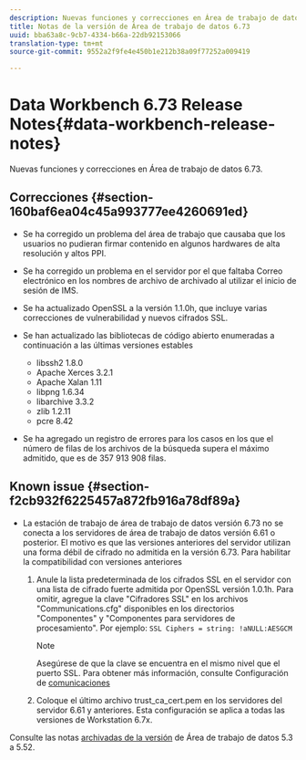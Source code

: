 ```yaml
---
description: Nuevas funciones y correcciones en Área de trabajo de datos 6.73.
title: Notas de la versión de Área de trabajo de datos 6.73
uuid: bba63a8c-9cb7-4334-b66a-22db92153066
translation-type: tm+mt
source-git-commit: 9552a2f9fe4e450b1e212b38a09f77252a009419

---
```



# Data Workbench 6.73 Release Notes{#data-workbench-release-notes}

Nuevas funciones y correcciones en Área de trabajo de datos 6.73.

## Correcciones {#section-160baf6ea04c45a993777ee4260691ed}

* Se ha corregido un problema del área de trabajo que causaba que los usuarios no pudieran firmar contenido en algunos hardwares de alta resolución y altos PPI.
* Se ha corregido un problema en el servidor por el que faltaba Correo electrónico en los nombres de archivo de archivado al utilizar el inicio de sesión de IMS.
* Se ha actualizado OpenSSL a la versión 1.1.0h, que incluye varias correcciones de vulnerabilidad y nuevos cifrados SSL.
* Se han actualizado las bibliotecas de código abierto enumeradas a continuación a las últimas versiones estables

   * libssh2 1.8.0
   * Apache Xerces 3.2.1
   * Apache Xalan 1.11
   * libpng 1.6.34
   * libarchive 3.3.2
   * zlib 1.2.11
   * pcre 8.42

* Se ha agregado un registro de errores para los casos en los que el número de filas de los archivos de la búsqueda supera el máximo admitido, que es de 357 913 908 filas.

## Known issue {#section-f2cb932f6225457a872fb916a78df89a}

* La estación de trabajo de área de trabajo de datos versión 6.73 no se conecta a los servidores de área de trabajo de datos versión 6.61 o posterior. El motivo es que las versiones anteriores del servidor utilizan una forma débil de cifrado no admitida en la versión 6.73. Para habilitar la compatibilidad con versiones anteriores

   1. Anule la lista predeterminada de los cifrados SSL en el servidor con una lista de cifrado fuerte admitida por OpenSSL versión 1.0.1h. Para omitir, agregue la clave &quot;Cifradores SSL&quot; en los archivos &quot;Communications.cfg&quot; disponibles en los directorios &quot;Componentes&quot; y &quot;Componentes para servidores de procesamiento&quot;. Por ejemplo: `SSL Ciphers = string: !aNULL:AESGCM`

      >[!NOTE]
      >
      >Asegúrese de que la clave se encuentra en el mismo nivel que el puerto SSL. Para obtener más información, consulte Configuración de [comunicaciones](https://docs.adobe.com/content/help/en/data-workbench/using/server-admin-install/config-settings/c-comm-cfg-stgs.html)

   1. Coloque el último archivo trust_ca_cert.pem en los servidores del servidor 6.61 y anteriores. Esta configuración se aplica a todas las versiones de Workstation 6.7x.

Consulte las notas [archivadas de la versión](https://docs.adobe.com/content/help/en/data-workbench/using/release-notes/release-notes.html) de Área de trabajo de datos 5.3 a 5.52.
